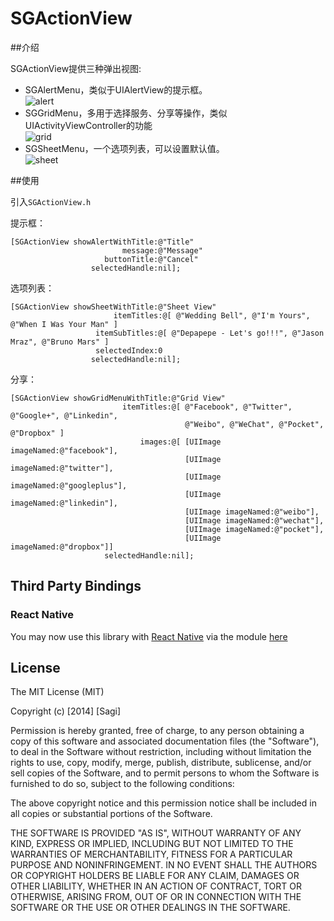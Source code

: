 SGActionView
============

##介绍

SGActionView提供三种弹出视图:  

* SGAlertMenu，类似于UIAlertView的提示框。    
![alert](alert.png)
* SGGridMenu，多用于选择服务、分享等操作，类似UIActivityViewController的功能  
![grid](grid.png)
* SGSheetMenu，一个选项列表，可以设置默认值。    
![sheet](sheet.png)

##使用

引入`SGActionView.h`  

提示框：  
	
	[SGActionView showAlertWithTitle:@"Title"
	                         message:@"Message"
	                     buttonTitle:@"Cancel"
	                  selectedHandle:nil];	

选项列表：  
	
	[SGActionView showSheetWithTitle:@"Sheet View"
	                	   itemTitles:@[ @"Wedding Bell", @"I'm Yours", @"When I Was Your Man" ]
	                   itemSubTitles:@[ @"Depapepe - Let's go!!!", @"Jason Mraz", @"Bruno Mars" ]
	                   selectedIndex:0
	                  selectedHandle:nil];
	                
分享：  
	
	[SGActionView showGridMenuWithTitle:@"Grid View"
	                         itemTitles:@[ @"Facebook", @"Twitter", @"Google+", @"Linkedin",
	                                       @"Weibo", @"WeChat", @"Pocket", @"Dropbox" ]
	                             images:@[ [UIImage imageNamed:@"facebook"],
	                                       [UIImage imageNamed:@"twitter"],
	                                       [UIImage imageNamed:@"googleplus"],
	                                       [UIImage imageNamed:@"linkedin"],
	                                       [UIImage imageNamed:@"weibo"],
	                                       [UIImage imageNamed:@"wechat"],
	                                       [UIImage imageNamed:@"pocket"],
	                                       [UIImage imageNamed:@"dropbox"]]
	                     selectedHandle:nil];

## Third Party Bindings

### React Native
You may now use this library with [React Native](https://github.com/facebook/react-native) via the module [here](https://github.com/prscX/react-native-bottom-action-sheet)


## License
The MIT License (MIT)

Copyright (c) [2014] [Sagi]

Permission is hereby granted, free of charge, to any person obtaining a copy
of this software and associated documentation files (the "Software"), to deal
in the Software without restriction, including without limitation the rights
to use, copy, modify, merge, publish, distribute, sublicense, and/or sell
copies of the Software, and to permit persons to whom the Software is
furnished to do so, subject to the following conditions:

The above copyright notice and this permission notice shall be included in all
copies or substantial portions of the Software.

THE SOFTWARE IS PROVIDED "AS IS", WITHOUT WARRANTY OF ANY KIND, EXPRESS OR
IMPLIED, INCLUDING BUT NOT LIMITED TO THE WARRANTIES OF MERCHANTABILITY,
FITNESS FOR A PARTICULAR PURPOSE AND NONINFRINGEMENT. IN NO EVENT SHALL THE
AUTHORS OR COPYRIGHT HOLDERS BE LIABLE FOR ANY CLAIM, DAMAGES OR OTHER
LIABILITY, WHETHER IN AN ACTION OF CONTRACT, TORT OR OTHERWISE, ARISING FROM,
OUT OF OR IN CONNECTION WITH THE SOFTWARE OR THE USE OR OTHER DEALINGS IN THE
SOFTWARE.
